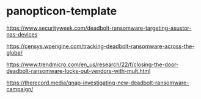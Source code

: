 # panopticon-template

https://www.securityweek.com/deadbolt-ransomware-targeting-asustor-nas-devices

https://censys.wpengine.com/tracking-deadbolt-ransomware-across-the-globe/

https://www.trendmicro.com/en_us/research/22/f/closing-the-door-deadbolt-ransomware-locks-out-vendors-with-mult.html

https://therecord.media/qnap-investigating-new-deadbolt-ransomware-campaign/
